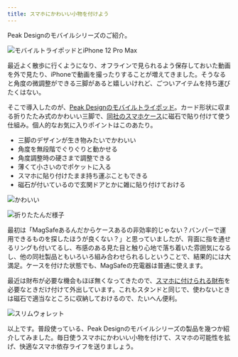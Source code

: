 ```yaml
---
title: スマホにかわいい小物を付けよう
---
```

Peak Designのモバイルシリーズのご紹介。

![](https://lh3.googleusercontent.com/BQ8lfNbqNHojtUh9QOnBzp5oem-zAjsU8nNoQLMhDELn90ijDPPq3chmEN8WARHjkGl_fTdf67XC0xqKfjOwHoDGRADnv2_d_e54sPjyGhqaJiWtZDhZEBNhl5d5vTkrEHuD88RNtAeZ6hCT3Q "モバイルトライポッドとiPhone 12 Pro Max")

最近よく散歩に行くようになり、オフラインで見られるよう保存しておいた動画を外で見たり、iPhoneで動画を撮ったりすることが増えてきました。そうなると角度の微調整ができる三脚があると嬉しいけれど、ごついアイテムを持ち運びたくはない。

そこで導入したのが、[Peak Designのモバイルトライポッド](https://www.amazon.co.jp/dp/B09FRZPLL3)。カード形状に収まる折りたたみ式のかわいい三脚で、[同社のスマホケース](https://www.amazon.co.jp/dp/B09FP3HP7Z?)に磁石で貼り付けて使う仕組み。個人的なお気に入りポイントはこのあたり。

*   三脚のデザインが生き物みたいでかわいい
*   角度を無段階でぐりぐりと動かせる
*   角度調整時の硬さまで調整できる
*   薄くて小さいのでポケットに入る
*   スマホに貼り付けたまま持ち運ぶこともできる
*   磁石が付いているので玄関ドアとかに雑に貼り付けておける

![](https://lh3.googleusercontent.com/1fAnyices9e33bR9x4Wn2UwCogduY4urObWgiRKrdjMkNgvnDvtrcvgWnRpQhMta7DLhfaAPTSvX9lv0FE2szrvrrd57VnZm0CzkbuH2pZNRiJIuD-2gEt2zH-ZA9vccdNGPlWj09H8d0fFZlQ "かわいい")

![](https://lh5.googleusercontent.com/-ftN1hJyffzq5G9jFJQSBtc91EC4P1QJR_YpAayPBrJLBI2i8OaLU_90f41QLvm5XOutk4wexldxrqoa7Juybu8EMT8cgMRPIbIk6qcaATU-gWaKUNTzJ6H-Vw-gdks0D7WlMjay5ogw7wR9Gw "折りたたんだ様子")

最初は「MagSafeあるんだからケースあるの非効率的じゃない？バンパーで運用できるものを探したほうが良くない？」と思っていましたが、背面に指を通せるリングも付いてるし、布感のある見た目と触り心地で落ち着いた雰囲気になるし、他の同社製品ともいろいろ組み合わせられるしということで、結果的には大満足。ケースを付けた状態でも、MagSafeの充電器は普通に使えます。

最近は財布が必要な機会もほぼ無くなってきたので、[スマホに付けられる財布](https://www.amazon.co.jp/dp/B09FSGW671)を必要なときだけ付けて外出しています。これもスタンドと同じで、使わないときは磁石で適当なところに収納しておけるので、たいへん便利。

![](https://lh6.googleusercontent.com/ZNBmX9HvNxh6-DMpsRouFnBeBr2TtvpkRhOBJhv9xcP_9Q7Gn5bBL9OH08Pa2TlLi2tFckouRjuYo-IOIm_gsbjN7fGN1NxirwpmW1JEZfqhsKZqdpsoeIreKzBe0MSGuL8C7WvAMmUVUj5-qw "スリムウォレット")

以上です。普段使っている、Peak Designのモバイルシリーズの製品を幾つか紹介してみました。毎日使うスマホにかわいい小物を付けて、スマホの可能性を拡げ、快適なスマホ依存ライフを送りましょう。
